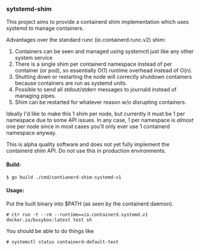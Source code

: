 ### sytstemd-shim

This project aims to provide a containerd shim implementation which uses systemd to manage containers.

Advantages over the standard runc (io.containerd.runc.v2) shim:

1. Containers can be seen and managed using systemctl just like any other system service
2. There is a single shim per containerd namespace instead of per container (or pod), so essentially O(1) runtime overhead instead of O(n).
3. Shutting down or restarting the node will correctly shutdown containers because containers are run as systemd units.
4. Possible to send all stdout/stderr messages to journald instead of managing pipes.
5. Shim can be restarted for whatever reason w/o disrupting containers.

Ideally I'd like to make this 1 shim per node, but currently it must be 1 per namespace due to some API issues.
In any case, 1 per namespace is *almost* one per node since in most cases you'll only ever use 1 containerd namespace anyway.

This is alpha quality software and does not yet fully implement the containerd shim API.
Do not use this in production environments.

#### Build:

```shell
$ go build ./cmd/contianerd-shim-systemd-v1
```

#### Usage:

Put the built binary into $PATH (as seen by the containerd daemon).

```shell
# ctr run -t --rm --runtime==io.containerd.systemd.v1 docker.io/busybox:latest test sh
```

You should be able to do things like

```shell
# systemctl status containerd-default-test
```